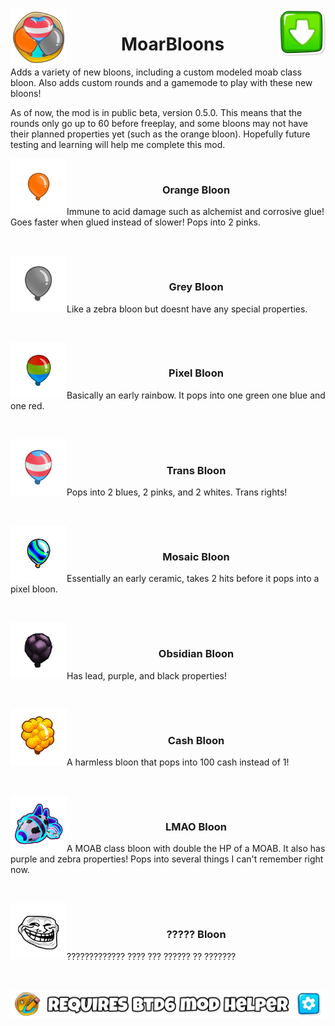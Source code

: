 <a href="https://github.com/DogeisCut/MoarBloons/releases/latest/download/MoarBloons.dll">
    <img align="left" alt="Icon" height="90" src="Icon.png">
    <img align="right" alt="Download" height="75" src="https://raw.githubusercontent.com/gurrenm3/BTD-Mod-Helper/master/BloonsTD6%20Mod%20Helper/Resources/DownloadBtn.png">
</a>

<h1 align="center">MoarBloons</h1>

Adds a variety of new bloons, including a custom modeled moab class bloon. Also adds custom rounds and a gamemode to play with these new bloons!

As of now, the mod is in public beta, version 0.5.0. This means that the rounds only go up to 60 before freeplay, and some bloons may not have their planned properties yet (such as the orange bloon).
Hopefully future testing and learning will help me complete this mod.

<p>
    <img align="left" alt="" height="90" src="Assets/Orange.png"><br>
    <h3 align="center">Orange Bloon</h3>
    Immune to acid damage such as alchemist and corrosive glue! Goes faster when glued instead of slower! Pops into 2 pinks.
</p><br>

<p>
    <img align="left" alt="" height="90" src="Assets/Grey.png"><br>
    <h3 align="center">Grey Bloon</h3>
    Like a zebra bloon but doesnt have any special properties.
</p><br>

<p>
    <img align="left" alt="" height="90" src="Assets/Pixel.png"><br>
    <h3 align="center">Pixel Bloon</h3>
    Basically an early rainbow. It pops into one green one blue and one red.
</p><br>

<p>
    <img align="left" alt="" height="90" src="Assets/Trans.png"><br>
    <h3 align="center">Trans Bloon</h3>
    Pops into 2 blues, 2 pinks, and 2 whites. Trans rights!
</p><br>

<p>
    <img align="left" alt="" height="90" src="Assets/Mosaic.png"><br>
    <h3 align="center">Mosaic Bloon</h3>
    Essentially an early ceramic, takes 2 hits before it pops into a pixel bloon.
</p><br>

<p>
    <img align="left" alt="" height="90" src="Assets/Obsidian.png"><br>
    <h3 align="center">Obsidian Bloon</h3>
    Has lead, purple, and black properties!
</p><br>

<p>
    <img align="left" alt="" height="90" src="Assets/Cash.png"><br>
    <h3 align="center">Cash Bloon</h3>
    A harmless bloon that pops into 100 cash instead of 1!
</p><br>

<p>
    <img align="left" alt="" height="90" src="Assets/Lmao.png"><br>
    <h3 align="center">LMAO Bloon</h3>
    A MOAB class bloon with double the HP of a MOAB. It also has purple and zebra properties! Pops into several things I can't remember right now.
</p><br>

<p>
    <img align="left" alt="" height="90" src="Assets/Troll.png"><br>
    <h3 align="center">????? Bloon</h3>
    ????????????? ???? ??? ?????? ?? ???????
</p><br>

[![Requires BTD6 Mod Helper](https://raw.githubusercontent.com/gurrenm3/BTD-Mod-Helper/master/banner.png)](https://github.com/gurrenm3/BTD-Mod-Helper#readme)
